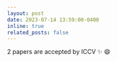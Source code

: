 ```yaml
---
layout: post
date: 2023-07-14 13:59:00-0400
inline: true
related_posts: false
---
```


2 papers are accepted by ICCV :sparkles: :smile:
